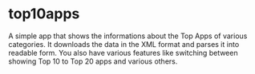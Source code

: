# top10apps
A simple app that shows the informations about the Top Apps of various categories.
It downloads the data in the XML format and parses it into readable form.
You also have various features like switching between showing Top 10 to Top 20 apps and various others.
